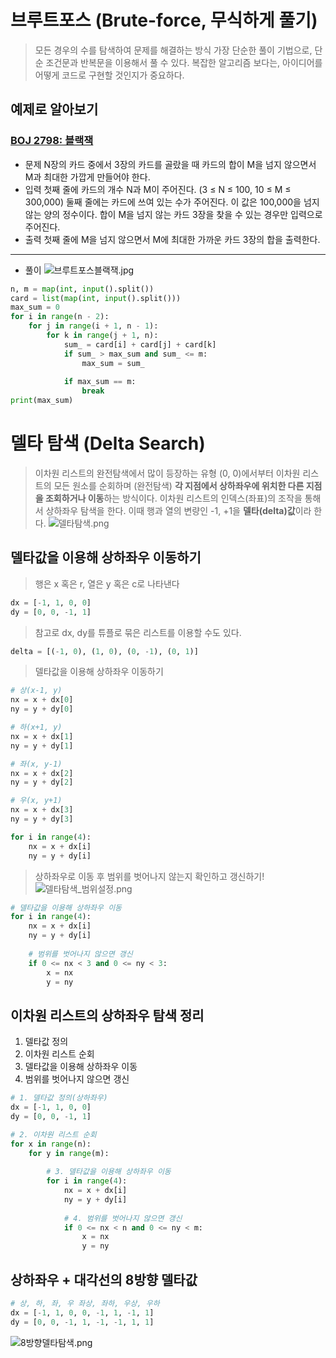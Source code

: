 # 브루트포스 (Brute-force, 무식하게 풀기)
> 모든 경우의 수를 탐색하여 문제를 해결하는 방식
> 가장 단순한 풀이 기법으로, 단순 조건문과 반복문을 이용해서 풀 수 있다.
> 복잡한 알고리즘 보다는, 아이디어를 어떻게 코드로 구현할 것인지가 중요하다.

## 예제로 알아보기
### [BOJ 2798: 블랙잭](https://www.acmicpc.net/problem/2798)
- 문제
        N장의 카드 중에서 3장의 카드를 골랐을 때 카드의 합이 M을 넘지 않으면서 M과 최대한 가깝게 만들어야 한다.
- 입력
        첫째 줄에 카드의 개수 N과 M이 주어진다. (3 ≤ N ≤ 100, 10 ≤ M ≤ 300,000)
        둘째 줄에는 카드에 쓰여 있는 수가 주어진다. 이 값은 100,000을 넘지 않는 양의 정수이다.
        합이 M을 넘지 않는 카드 3장을 찾을 수 있는 경우만 입력으로 주어진다.
- 출력
        첫째 줄에 M을 넘지 않으면서 M에 최대한 가까운 카드 3장의 합을 출력한다.
---
- 풀이
![브루트포스블랙잭.jpg](./img\브루트포스블랙잭.jpg)

```python
n, m = map(int, input().split())
card = list(map(int, input().split()))
max_sum = 0
for i in range(n - 2):
    for j in range(i + 1, n - 1):
        for k in range(j + 1, n):
            sum_ = card[i] + card[j] + card[k]
            if sum_ > max_sum and sum_ <= m:
                max_sum = sum_
            
            if max_sum == m:
                break
print(max_sum)
```


# 델타 탐색 (Delta Search)
> 이차원 리스트의 완전탐색에서 많이 등장하는 유형
> (0, 0)에서부터 이차원 리스트의 모든 원소를 순회하며 (완전탐색) **각 지점에서 상하좌우에 위치한 다른 지점을 조회하거나 이동**하는 방식이다.
> 이차원 리스트의 인덱스(좌표)의 조작을 통해서 상하좌우 탐색을 한다.
> 이때 행과 열의 변량인 -1, +1을 **델타(delta)값**이라 한다.
![델타탐색.png](./img\델타탐색.png "델타탐색.png")

## 델타값을 이용해 상하좌우 이동하기
> 행은 x 혹은 r, 열은 y 혹은 c로 나타낸다
```python
dx = [-1, 1, 0, 0]
dy = [0, 0, -1, 1]
```
> 참고로 dx, dy를 튜플로 묶은 리스트를 이용할 수도 있다.
```python
delta = [(-1, 0), (1, 0), (0, -1), (0, 1)]
```
> 델타값을 이용해 상하좌우 이동하기
```python
# 상(x-1, y)
nx = x + dx[0]
ny = y + dy[0]

# 하(x+1, y)
nx = x + dx[1]
ny = y + dy[1]

# 좌(x, y-1)
nx = x + dx[2]
ny = y + dy[2]

# 우(x, y+1)
nx = x + dx[3]
ny = y + dy[3]
```
```python
for i in range(4):
    nx = x + dx[i]
    ny = y + dy[i]
```
> 상하좌우로 이동 후 범위를 벗어나지 않는지 확인하고 갱신하기!
![델타탐색_범위설정.png](./img\델타탐색_범위설정.png)

```python
# 델타값을 이용해 상하좌우 이동
for i in range(4):
    nx = x + dx[i]
    ny = y + dy[i]
    
    # 범위를 벗어나지 않으면 갱신
    if 0 <= nx < 3 and 0 <= ny < 3:
        x = nx
        y = ny
```

## 이차원 리스트의 상하좌우 탐색 정리
1. 델타값 정의
2. 이차원 리스트 순회
3. 델타값을 이용해 상하좌우 이동
4. 범위를 벗어나지 않으면 갱신
```python
# 1. 델타값 정의(상하좌우)
dx = [-1, 1, 0, 0]
dy = [0, 0, -1, 1]

# 2. 이차원 리스트 순회
for x in range(n):
    for y in range(m):
        
        # 3. 델타값을 이용해 상하좌우 이동
        for i in range(4):
            nx = x + dx[i]
            ny = y + dy[i]
            
            # 4. 범위를 벗어나지 않으면 갱신
            if 0 <= nx < n and 0 <= ny < m:
                x = nx
                y = ny
```

## 상하좌우 + 대각선의 8방향 델타값
```python
# 상, 하, 좌, 우 좌상, 좌하, 우상, 우하
dx = [-1, 1, 0, 0, -1, 1, -1, 1]
dy = [0, 0, -1, 1, -1, -1, 1, 1]
```
![8방향델타탐색.png](./img\8방향델타탐색.png)
